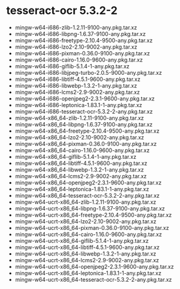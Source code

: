 # tesseract-ocr 5.3.2-2

 - mingw-w64-i686-zlib-1.2.11-9100-any.pkg.tar.xz
 - mingw-w64-i686-libpng-1.6.37-9100-any.pkg.tar.xz
 - mingw-w64-i686-freetype-2.10.4-9500-any.pkg.tar.xz
 - mingw-w64-i686-lzo2-2.10-9002-any.pkg.tar.xz
 - mingw-w64-i686-pixman-0.36.0-9100-any.pkg.tar.xz
 - mingw-w64-i686-cairo-1.16.0-9600-any.pkg.tar.xz
 - mingw-w64-i686-giflib-5.1.4-1-any.pkg.tar.xz
 - mingw-w64-i686-libjpeg-turbo-2.0.5-9000-any.pkg.tar.xz
 - mingw-w64-i686-libtiff-4.5.1-9600-any.pkg.tar.xz
 - mingw-w64-i686-libwebp-1.3.2-1-any.pkg.tar.xz
 - mingw-w64-i686-lcms2-2.9-9002-any.pkg.tar.xz
 - mingw-w64-i686-openjpeg2-2.3.1-9600-any.pkg.tar.xz
 - mingw-w64-i686-leptonica-1.83.1-1-any.pkg.tar.xz
 - mingw-w64-i686-tesseract-ocr-5.3.2-2-any.pkg.tar.xz
 - mingw-w64-x86_64-zlib-1.2.11-9100-any.pkg.tar.xz
 - mingw-w64-x86_64-libpng-1.6.37-9100-any.pkg.tar.xz
 - mingw-w64-x86_64-freetype-2.10.4-9500-any.pkg.tar.xz
 - mingw-w64-x86_64-lzo2-2.10-9002-any.pkg.tar.xz
 - mingw-w64-x86_64-pixman-0.36.0-9100-any.pkg.tar.xz
 - mingw-w64-x86_64-cairo-1.16.0-9600-any.pkg.tar.xz
 - mingw-w64-x86_64-giflib-5.1.4-1-any.pkg.tar.xz
 - mingw-w64-x86_64-libtiff-4.5.1-9600-any.pkg.tar.xz
 - mingw-w64-x86_64-libwebp-1.3.2-1-any.pkg.tar.xz
 - mingw-w64-x86_64-lcms2-2.9-9002-any.pkg.tar.xz
 - mingw-w64-x86_64-openjpeg2-2.3.1-9600-any.pkg.tar.xz
 - mingw-w64-x86_64-leptonica-1.83.1-1-any.pkg.tar.xz
 - mingw-w64-x86_64-tesseract-ocr-5.3.2-2-any.pkg.tar.xz
 - mingw-w64-ucrt-x86_64-zlib-1.2.11-9100-any.pkg.tar.xz
 - mingw-w64-ucrt-x86_64-libpng-1.6.37-9100-any.pkg.tar.xz
 - mingw-w64-ucrt-x86_64-freetype-2.10.4-9500-any.pkg.tar.xz
 - mingw-w64-ucrt-x86_64-lzo2-2.10-9002-any.pkg.tar.xz
 - mingw-w64-ucrt-x86_64-pixman-0.36.0-9100-any.pkg.tar.xz
 - mingw-w64-ucrt-x86_64-cairo-1.16.0-9600-any.pkg.tar.xz
 - mingw-w64-ucrt-x86_64-giflib-5.1.4-1-any.pkg.tar.xz
 - mingw-w64-ucrt-x86_64-libtiff-4.5.1-9600-any.pkg.tar.xz
 - mingw-w64-ucrt-x86_64-libwebp-1.3.2-1-any.pkg.tar.xz
 - mingw-w64-ucrt-x86_64-lcms2-2.9-9002-any.pkg.tar.xz
 - mingw-w64-ucrt-x86_64-openjpeg2-2.3.1-9600-any.pkg.tar.xz
 - mingw-w64-ucrt-x86_64-leptonica-1.83.1-1-any.pkg.tar.xz
 - mingw-w64-ucrt-x86_64-tesseract-ocr-5.3.2-2-any.pkg.tar.xz
